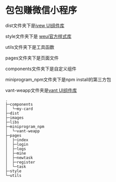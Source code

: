 # 包包赚微信小程序


dist文件夹下是[ivew UI组件库](https://weapp.iviewui.com/)

style文件夹下是 [weui官方样式库](https://github.com/Tencent/weui-wxss/)

utils文件夹下是工具函数

pages文件夹下是页面文件

components文件夹下是自定义组件

miniprogram_npm文件夹下是npm install的第三方包

vant-weapp文件夹是[vant UI组件库](https://youzan.github.io/vant-weapp/#/intro)

```
.
├─components
│  └─my-card
├─dist
├─images
├─libs
├─miniprogram_npm
│  └─vant-weapp
├─pages
│  ├─index
│  ├─login
│  ├─logs
│  ├─mine
│  ├─newtask
│  ├─register
│  └─task
├─style
└─utils
```

